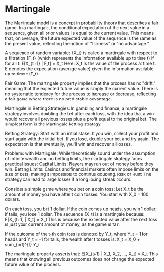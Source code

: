 # Martingale


The Martingale model is a concept in probability theory that describes a fair game. In a martingale, the conditional expectation of the next value in a sequence, given all prior values, is equal to the current value. This means that, on average, the future expected value of the sequence is the same as the present value, reflecting the notion of "fairness" or "no advantage."


A sequence of random variables {X_t} is called a martingale with respect to a filtration {F_t} (which represents the information available up to time t) if for all t:
E[X_{t+1} | F_t] = X_t
Here:
X_t is the value of the process at time t.
E denotes the expectation (average value) given the information available up to time t (F_t).

Fair Game:
The martingale property implies that the process has no "drift," meaning that the expected future value is simply the current value. There is no systematic tendency for the process to increase or decrease, reflecting a fair game where there is no predictable advantage.

Martingale in Betting Strategies:
In gambling and finance, a martingale strategy involves doubling the bet after each loss, with the idea that a win would recover all previous losses plus a profit equal to the original bet. The simplest form is the Martingale betting strategy.

Betting Strategy:
Start with an initial stake.
If you win, collect your profit and start again with the initial bet.
If you lose, double your bet and try again.
The expectation is that eventually, you'll win and recover all losses.

Problems with Martingale:
While theoretically sound under the assumption of infinite wealth and no betting limits, the martingale strategy faces practical issues:
Capital Limits: Players may run out of money before they win.
Betting Limits: Casinos and financial markets often impose limits on the size of bets, making it impossible to continue doubling.
Risk of Ruin: The strategy can lead to large losses if a long losing streak occurs.


Consider a simple game where you bet on a coin toss:
Let X_t be the amount of money you have after t coin tosses.
You start with X_0 = 100 dollars.

On each toss, you bet 1 dollar. If the coin comes up heads, you win 1 dollar; if tails, you lose 1 dollar.
The sequence {X_t} is a martingale because:
E[X_{t+1} | X_t] = X_t
This is because the expected value after the next toss is just your current amount of money, as the game is fair.

If the outcome of the t-th coin toss is denoted by Y_t, where Y_t = 1 for heads and Y_t = -1 for tails, the wealth after t tosses is:
X_t = X_0 + sum_{i=1}^{t} Y_i

The martingale property asserts that:
E[X_{t+1} | X_1, X_2, ..., X_t] = X_t
This means that knowing all previous outcomes does not change the expected future value of the process.
